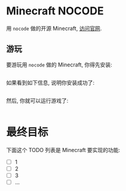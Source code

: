 # Minecraft NOCODE
用 `nocode` 做的开源 Minecraft, [访问官网](#).

## 游玩
要游玩用 `nocode` 做的 Minecraft, 你得先安装:
```
```

如果看到如下信息, 说明你安装成功了:
```
```

然后, 你就可以运行游戏了:
```
```

# 最终目标
下面这个 TODO 列表是 Minecraft 要实现的功能:

- [ ] 1
- [ ] 2
- [ ] 3
- [ ] ...
